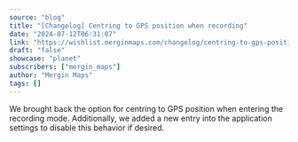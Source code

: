 ```yaml
---
source: "blog"
title: "[Changelog] Centring to GPS position when recording"
date: "2024-07-12T06:31:07"
link: "https://wishlist.merginmaps.com/changelog/centring-to-gps-position-when-recording?utm_source=qgis"
draft: "false"
showcase: "planet"
subscribers: ["mergin_maps"]
author: "Mergin Maps"
tags: []
---
```


<p>We brought back the option for centring to GPS position when entering the recording mode. Additionally, we added a new entry into the application settings to disable this behavior if desired.</p>
